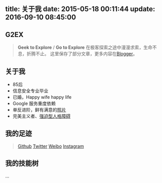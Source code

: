 title: 关于我
date: 2015-05-18 00:11:44
update: 2016-09-10 08:45:00
---

## G2EX

> **Geek to Explore** / **Go to Explore**
在极客探索之途中漫漫求索，生命不息，折腾不止。
这里保存了部分文章，更多内容在[Blogger][1]。

## 关于我

> 
* 85后
* 信息安全专业毕业
* 已婚，Happy wife happy life
* Google 服务重度依赖
* 单反进阶，鲜有满意的[照片][flickr]
* 完美主义者、[强迫型人格障碍][OCPD]

## 我的足迹

> [Github][github]    [Twitter][twitter]    [Weibo][weibo]    [Instagram][instagram]

## 我的技能树

...


  [OCPD]: http://localhost-8080.com/2011/10/ocpd-nightmare/ "强迫型人格障碍 vs 强迫症"
  [twitter]: https://twitter.com/gymgle
  [github]: https://github.com/gymgle
  [flickr]: https://www.flickr.com/photos/gymgle/
  [weibo]: http://weibo.com/773662567
  [instagram]:https://www.instagram.com/gymgle/
  [licenses]: http://creativecommons.org/licenses/by-nc-sa/3.0/cn/deed.zh
  [1]: http://g2ex.blogspot.com/ "我的Blogger"